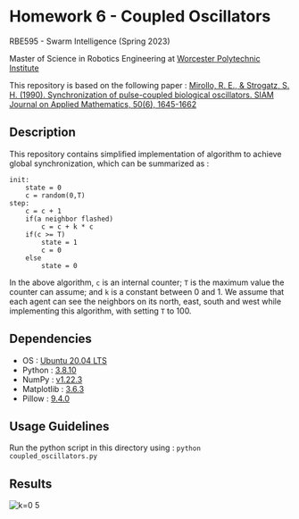 # Homework 6 - Coupled Oscillators

RBE595 - Swarm Intelligence (Spring 2023)

Master of Science in Robotics Engineering at [Worcester Polytechnic Institute](https://www.wpi.edu/)

This repository is based on the following paper : [Mirollo, R. E., & Strogatz, S. H. (1990). Synchronization of pulse-coupled biological oscillators. SIAM Journal on Applied Mathematics, 50(6), 1645-1662](https://epubs.siam.org/doi/10.1137/0150098)

## Description

This repository contains simplified implementation of algorithm to achieve global synchronization, which can be summarized as :

```
init:
    state = 0
    c = random(0,T)
step:
    c = c + 1
    if(a neighbor flashed)
        c = c + k * c
    if(c >= T)
        state = 1
        c = 0
    else
        state = 0
```

In the above algorithm, `c` is an internal counter; `T` is the maximum value the counter can assume; and `k` is a constant between 0 and 1. We assume that each agent can see the neighbors on its north, east, south and west while implementing this algorithm, with setting `T` to 100.

## Dependencies
- OS : [Ubuntu 20.04 LTS](https://releases.ubuntu.com/20.04/)
- Python : [3.8.10](https://www.python.org/downloads/release/python-3810/)
- NumPy : [v1.22.3](https://numpy.org/)
- Matplotlib : [3.6.3](https://matplotlib.org/stable/index.html)
- Pillow : [9.4.0](https://pillow.readthedocs.io/en/stable/)

## Usage Guidelines

Run the python script in this directory using : `python coupled_oscillators.py`

## Results

![k=0 5](https://github.com/ranebhushan/swarm_intelligence/assets/34753789/66778fd3-88f9-45d2-b8a7-394e960ff6d6)
